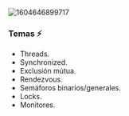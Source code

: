 ![1604646899717](https://user-images.githubusercontent.com/70418201/98337656-b6d12b80-1fe7-11eb-8d61-568f6b0f82f5.jpg)

### Temas ⚡
* Threads.
* Synchronized.
* Exclusión mútua.
* Rendezvous.
* Semáforos binarios/generales.
* Locks.
* Monitores.



